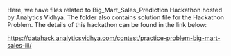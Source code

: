 Here, we have files related to Big_Mart_Sales_Prediction Hackathon hosted by Analytics Vidhya. The folder also contains solution file for the Hackathon Problem. The details of this hackathon can be found in the link below:

https://datahack.analyticsvidhya.com/contest/practice-problem-big-mart-sales-iii/
